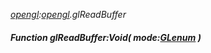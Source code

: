 _[opengl](../../modules/opengl/opengl-module.md):[opengl](../../modules/opengl/opengl-module.md).glReadBuffer_
##### Function glReadBuffer:Void( mode:[GLenum](../../modules/opengl/opengl-glenum.md) )
